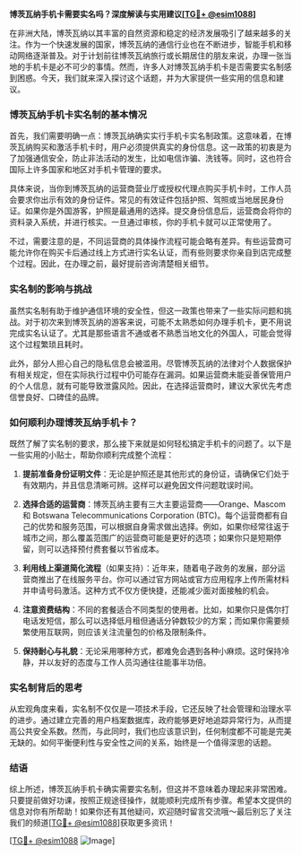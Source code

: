 **博茨瓦纳手机卡需要实名吗？深度解读与实用建议[[TG💪+ @esim1088](https://t.me/s/esim1088)]**

在非洲大陆，博茨瓦纳以其丰富的自然资源和稳定的经济发展吸引了越来越多的关注。作为一个快速发展的国家，博茨瓦纳的通信行业也在不断进步，智能手机和移动网络逐渐普及。对于计划前往博茨瓦纳旅行或长期居住的朋友来说，办理一张当地的手机卡是必不可少的事情。然而，许多人对博茨瓦纳手机卡是否需要实名制感到困惑。今天，我们就来深入探讨这个话题，并为大家提供一些实用的信息和建议。

### 博茨瓦纳手机卡实名制的基本情况

首先，我们需要明确一点：博茨瓦纳确实实行手机卡实名制政策。这意味着，在博茨瓦纳购买和激活手机卡时，用户必须提供真实的身份信息。这一政策的初衷是为了加强通信安全，防止非法活动的发生，比如电信诈骗、洗钱等。同时，这也符合国际上许多国家和地区对手机卡管理的要求。

具体来说，当你到博茨瓦纳的运营商营业厅或授权代理点购买手机卡时，工作人员会要求你出示有效的身份证件。常见的有效证件包括护照、驾照或当地居民身份证。如果你是外国游客，护照是最通用的选择。提交身份信息后，运营商会将你的资料录入系统，并进行核实。一旦通过审核，你的手机卡就可以正常使用了。

不过，需要注意的是，不同运营商的具体操作流程可能会略有差异。有些运营商可能允许你在购买卡后通过线上方式进行实名认证，而有些则要求你亲自到店完成整个过程。因此，在办理之前，最好提前咨询清楚相关细节。

### 实名制的影响与挑战

虽然实名制有助于维护通信环境的安全性，但这一政策也带来了一些实际问题和挑战。对于初次来到博茨瓦纳的游客来说，可能不太熟悉如何办理手机卡，更不用说完成实名认证了。尤其是那些语言不通或者不熟悉当地文化的外国人，可能会觉得这个过程繁琐且耗时。

此外，部分人担心自己的隐私信息会被滥用。尽管博茨瓦纳的法律对个人数据保护有相关规定，但在实际执行过程中仍可能存在漏洞。如果运营商未能妥善保管用户的个人信息，就有可能导致泄露风险。因此，在选择运营商时，建议大家优先考虑信誉良好、口碑佳的品牌。

### 如何顺利办理博茨瓦纳手机卡？

既然了解了实名制的要求，那么接下来就是如何轻松搞定手机卡的问题了。以下是一些实用的小贴士，帮助你顺利完成整个流程：

1. **提前准备身份证明文件**：无论是护照还是其他形式的身份证，请确保它们处于有效期内，并且信息清晰可辨。这样可以避免因文件问题耽误时间。

2. **选择合适的运营商**：博茨瓦纳主要有三大主要运营商——Orange、Mascom 和 Botswana Telecommunications Corporation (BTC)。每个运营商都有自己的优势和服务范围，可以根据自身需求做出选择。例如，如果你经常往返于城市之间，那么覆盖范围广的运营商可能是更好的选项；如果你只是短期停留，则可以选择预付费套餐以节省成本。

3. **利用线上渠道简化流程**（如果支持）：近年来，随着电子政务的发展，部分运营商推出了在线服务平台。你可以通过官方网站或官方应用程序上传所需材料并申请号码激活。这种方式不仅方便快捷，还能减少面对面接触的机会。

4. **注意资费结构**：不同的套餐适合不同类型的使用者。比如，如果你只是偶尔打电话发短信，那么可以选择低月租但通话分钟数较少的方案；而如果你需要频繁使用互联网，则应该关注流量包的价格及限制条件。

5. **保持耐心与礼貌**：无论采用哪种方式，都难免会遇到各种小麻烦。这时保持冷静，并以友好的态度与工作人员沟通往往能事半功倍。

### 实名制背后的思考

从宏观角度来看，实名制不仅仅是一项技术手段，它还反映了社会管理和治理水平的进步。通过建立完善的用户档案数据库，政府能够更好地追踪异常行为，从而提高公共安全系数。然而，与此同时，我们也应该意识到，任何制度都不可能是完美无缺的。如何平衡便利性与安全性之间的关系，始终是一个值得深思的话题。

### 结语

综上所述，博茨瓦纳手机卡确实需要实名制，但这并不意味着办理起来非常困难。只要提前做好功课，按照正规途径操作，就能顺利完成所有步骤。希望本文提供的信息对你有所帮助！如果你还有其他疑问，欢迎随时留言交流哦～最后别忘了关注我们的频道[[TG💪+ @esim1088](https://t.me/s/esim1088)]获取更多资讯！

[[TG💪+ @esim1088](https://t.me/s/esim1088) ![Image](https://i.postimg.cc/4NQfJmqS/Snipaste-2025-05-13-00-14-12.png)]